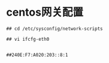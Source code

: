 # centos网关配置
```
## cd /etc/sysconfig/network-scripts
```
```
## vi ifcfg-eth0
```
```

##240E:F7:A020:203::8:1
```
 
